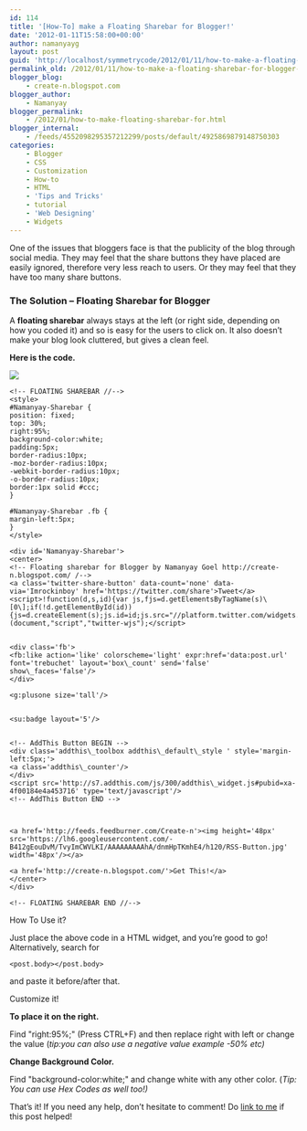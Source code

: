 ```yaml
---
id: 114
title: '[How-To] make a Floating Sharebar for Blogger!'
date: '2012-01-11T15:58:00+00:00'
author: namanyayg
layout: post
guid: 'http://localhost/symmetrycode/2012/01/11/how-to-make-a-floating-sharebar-for-blogger-2/'
permalink_old: /2012/01/11/how-to-make-a-floating-sharebar-for-blogger-2/
blogger_blog:
    - create-n.blogspot.com
blogger_author:
    - Namanyay
blogger_permalink:
    - /2012/01/how-to-make-floating-sharebar-for.html
blogger_internal:
    - /feeds/4552098295357212299/posts/default/4925869879148750303
categories:
    - Blogger
    - CSS
    - Customization
    - How-to
    - HTML
    - 'Tips and Tricks'
    - tutorial
    - 'Web Designing'
    - Widgets
---
```


One of the issues that bloggers face is that the publicity of the blog through social media. They may feel that the share buttons they have placed are easily ignored, therefore very less reach to users. Or they may feel that they have too many share buttons. 

### The Solution – Floating Sharebar for Blogger

A **floating sharebar** always stays at the left (or right side, depending on how you coded it) and so is easy for the users to click on. It also doesn’t make your blog look cluttered, but gives a clean feel.

**Here is the code.**  

[![](http://2.bp.blogspot.com/-2hHzl5eSIC8/Tw2xY_xSIkI/AAAAAAAAAi4/BlVWpax_kR0/s1600/sharebar_for_blogger.png)](http://2.bp.blogspot.com/-2hHzl5eSIC8/Tw2xY_xSIkI/AAAAAAAAAi4/BlVWpax_kR0/s1600/sharebar_for_blogger.png)

```
<!-- FLOATING SHAREBAR //-->
<style>
#Namanyay-Sharebar {
position: fixed;
top: 30%;
right:95%;
background-color:white;
padding:5px;
border-radius:10px;
-moz-border-radius:10px;
-webkit-border-radius:10px;
-o-border-radius:10px;
border:1px solid #ccc;
}

#Namanyay-Sharebar .fb {  
margin-left:5px;  
}
</style>

<div id='Namanyay-Sharebar'>  
<center>  
<!-- Floating sharebar for Blogger by Namanyay Goel http://create-n.blogspot.com/ /-->  
<a class='twitter-share-button' data-count='none' data-via='Imrockinboy' href='https://twitter.com/share'>Tweet</a>  
<script>!function(d,s,id){var js,fjs=d.getElementsByTagName(s)\[0\];if(!d.getElementById(id)){js=d.createElement(s);js.id=id;js.src="//platform.twitter.com/widgets.js";fjs.parentNode.insertBefore(js,fjs);}}(document,"script","twitter-wjs");</script>  


<div class='fb'>  
<fb:like action='like' colorscheme='light' expr:href='data:post.url' font='trebuchet' layout='box\_count' send='false' show\_faces='false'/>  
</div>  

<g:plusone size='tall'/>   


<su:badge layout='5'/>  


<!-- AddThis Button BEGIN -->  
<div class='addthis\_toolbox addthis\_default\_style ' style='margin-left:5px;'>  
<a class='addthis\_counter'/>  
</div>  
<script src='http://s7.addthis.com/js/300/addthis\_widget.js#pubid=xa-4f00184e4a453716' type='text/javascript'/>  
<!-- AddThis Button END -->



<a href='http://feeds.feedburner.com/Create-n'><img height='48px' src='https://lh6.googleusercontent.com/-B412gEouDvM/TvyImCWVLKI/AAAAAAAAAhA/dnmHpTKmhE4/h120/RSS-Button.jpg' width='48px'/></a>  

<a href='http://create-n.blogspot.com/'>Get This!</a>  
</center>  
</div>

<!-- FLOATING SHAREBAR END //-->
```

How To Use it?

Just place the above code in a HTML widget, and you’re good to go! Alternatively, search for

`<post.body></post.body>`

and paste it before/after that.


Customize it!

**To place it on the right.** 

Find "right:95%;" (Press CTRL+F) and then replace right with left or change the value (*tip:you can also use a negative value example -50% etc)*  


**Change Background Color.** 

Find "background-color:white;" and change white with any other color. (*Tip: You can use Hex Codes as well too!)*

That’s it! If you need any help, don’t hesitate to comment! Do [link to me](http://create-n.blogspot.com/p/link.html) if this post helped!
